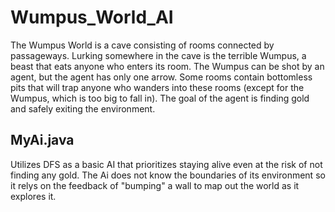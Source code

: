 # Wumpus_World_AI
The Wumpus World is a cave consisting of rooms connected by passageways.
   Lurking somewhere in the cave is the terrible Wumpus, a beast that eats
   anyone who enters its room. The Wumpus can be shot by an agent, but the
   agent has only one arrow. Some rooms contain bottomless pits that will
   trap anyone who wanders into these rooms (except for the Wumpus, which
   is too big to fall in). The goal of the agent is finding gold and safely exiting the environment.
   



## MyAi.java
Utilizes DFS as a basic AI that prioritizes staying alive even at the risk of not finding any gold.
The Ai does not know the boundaries of its environment so it relys on the feedback of "bumping" a wall to map out the world
as it explores it.
